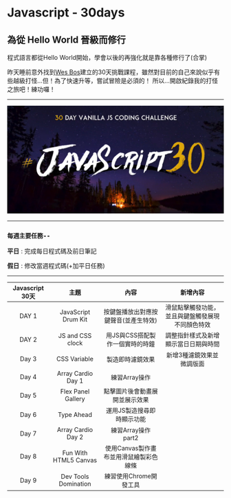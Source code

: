 # Javascript - 30days


## 為從 Hello World 晉級而修行


程式語言都從Hello World開始，學會以後的再強化就是靠各種修行了(合掌)


昨天睡前意外找到[Wes Bos](https://javascript30.com/)建立的30天挑戰課程，雖然對目前的自己來說似乎有些越級打怪...但！為了快速升等，嘗試冒險是必須的！
所以...開啟紀錄我的打怪之旅吧！練功囉！


---


<img src="bg.png" width="800px">


---


### `每週主要任務--`

**平日** : 完成每日程式碼及前日筆記 

**假日** : 修改當週程式碼(+加平日任務)


---


| Javascript 30天   |        主題         |                 內容                    |                     新增內容                    |
|:--:|:--:|:--:|:--:|
|       DAY 1       | JavaScript Drum Kit |   按鍵盤播放出對應按鍵聲音(並產生特效)   |  滑鼠點擊觸發功能，並且與鍵盤觸發展現不同顏色特效 |
|       DAY 2       |  JS and CSS clock   |      用JS與CSS搭配製作一個實時的時鐘     | 調整指針樣式及新增顯示當日日期與時間 |
|       Day 3       |       CSS Variable     |            製造即時濾鏡效果              | 新增3種濾鏡效果並微調版面 |
|       Day 4       |    Array Cardio Day 1  |             練習Array操作               ||
|       Day 5       |    Flex Panel Gallery  |      點擊圖片後會動畫展開並展示效果      ||
|       Day 6       |        Type Ahead      |   運用JS製造搜尋即時顯示功能             ||
|       Day 7       |    Array Cardio Day 2  |            練習Array操作part2           ||
|       Day 8       |  Fun With HTML5 Canvas |  使用Canvas製作畫布並用滑鼠繪製彩色線條  ||
|       Day 9       |  Dev Tools Domination  |         練習使用Chrome開發工具          ||